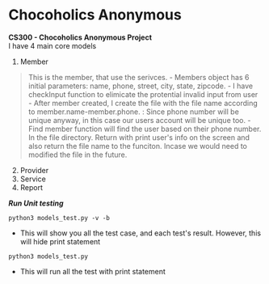 # Chocoholics Anonymous

**CS300 - Chocoholics Anonymous Project**<br />
I have 4 main core models<br />
1. Member
>This is the member, that use the serivces.
    - Members object has 6 initial parameters: name, phone, street, city, state, zipcode.
    - I have checkInput function to elimicate the protential invalid input from user
    - After member created, I create the file with the file name according to member.name-member.phone.
    : Since phone number will be unique anyway, in this case our users account will be unique too.
    - Find member function will find the user based on their phone number. In the file directory. Return with print user's info on the screen and also return the file name to the funciton. Incase we would need to modified the file in the future.
2. Provider
3. Service
4. Report

***Run Unit testing***<br />

```
python3 models_test.py -v -b
```
- This will show you all the test case, and each test's result.
However, this will hide print statement


```
python3 models_test.py
```
- This will run all the test with print statement




